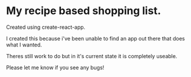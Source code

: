 # My recipe based shopping list.

Created using create-react-app.

I created this because i've been unable to find an app out there that does what I wanted.

Theres still work to do but in it's current state it is completely useable.

Please let me know if you see any bugs!
